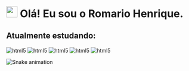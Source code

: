 <h1> <img src="https://raw.githubusercontent.com/kaueMarques/kaueMarques/master/hi.gif" width="30px"> Olá! Eu sou o Romario Henrique. </h1>


## Atualmente estudando:


<div>
  
 <img align="center" alt="html5" src="https://img.shields.io/badge/HTML5-E34F26?style=for-the-badge&logo=html5&logoColor=white"/>
 
 <img align="center" alt="html5" src="https://img.shields.io/badge/CSS3-1572B6?style=for-the-badge&logo=css3&logoColor=white"/>
 
 <img align="center" alt="html5" src="https://img.shields.io/badge/JavaScript-323330?style=for-the-badge&logo=javascript&logoColor=F7DF1E"/>

 <img align="center" alt="html5" src="https://img.shields.io/badge/PHP-777BB4?style=for-the-badge&logo=php&logoColor=white"/>

 <img align="center" alt="html5" src="https://img.shields.io/badge/SQLite-07405E?style=for-the-badge&logo=sqlite&logoColor=white"/>
 
</div>

![Snake animation](https://github.com/romariohenrique/romariohenrique/blob/output/github-contribution-grid-snake.svg)











